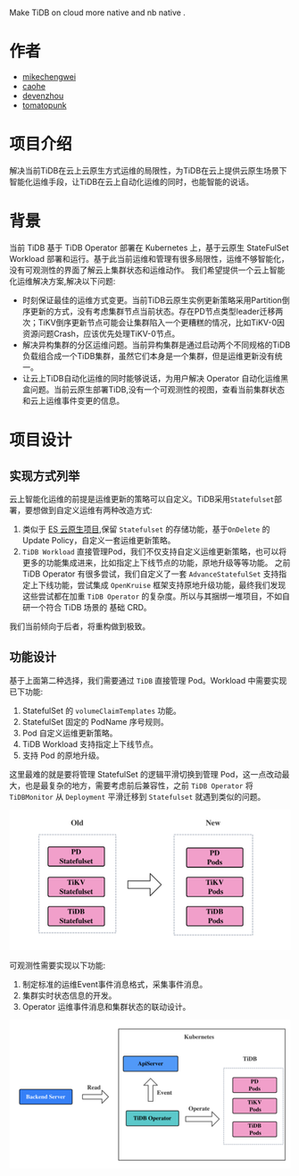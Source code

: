 # 
Make TiDB on cloud more native and nb native .
# 作者
- [mikechengwei](https://github.com/mikechengwei)
- [caohe](https://github.com/caohe)
- [devenzhou](https://github.com/devenzhou)
- [tomatopunk](https://github.com/tomatopunk)

# 项目介绍
解决当前TiDB在云上云原生方式运维的局限性，为TiDB在云上提供云原生场景下智能化运维手段，让TiDB在云上自动化运维的同时，也能智能的说话。

# 背景
当前 TiDB 基于 TiDB Operator 部署在 Kubernetes 上，基于云原生 StateFulSet Workload 部署和运行。基于此当前运维和管理有很多局限性，运维不够智能化，没有可观测性的界面了解云上集群状态和运维动作。
我们希望提供一个云上智能化运维解决方案,解决以下问题:
- 时刻保证最佳的运维方式变更。当前TiDB云原生实例更新策略采用Partition倒序更新的方式，没有考虑集群节点当前状态。存在PD节点类型leader迁移两次；TiKV倒序更新节点可能会让集群陷入一个更糟糕的情况，比如TiKV-0因资源问题Crash，应该优先处理TiKV-0节点。
- 解决异构集群的分区运维问题。当前异构集群是通过启动两个不同规格的TiDB负载组合成一个TiDB集群，虽然它们本身是一个集群，但是运维更新没有统一。  
- 让云上TiDB自动化运维的同时能够说话，为用户解决 Operator 自动化运维黑盒问题。当前云原生部署TiDB,没有一个可观测性的视图，查看当前集群状态和云上运维事件变更的信息。

# 项目设计
## 实现方式列举
云上智能化运维的前提是运维更新的策略可以自定义。TiDB采用`Statefulset`部署，要想做到自定义运维有两种改造方式:

1. 类似于 [ES 云原生项目](https://github.com/elastic/cloud-on-k8s),保留 `Statefulset` 的存储功能，基于`OnDelete` 的Update Policy，自定义一套运维更新策略。
2. `TiDB Workload` 直接管理Pod，我们不仅支持自定义运维更新策略，也可以将更多的功能集成进来，比如指定上下线节点的功能，原地升级等等功能。
   之前TiDB Operator 有很多尝试，我们自定义了一套 `AdvanceStatefulSet` 支持指定上下线功能，尝试集成 `OpenKruise` 框架支持原地升级功能，最终我们发现这些尝试都在加重 `TiDB Operator` 的复杂度。所以与其捆绑一堆项目，不如自研一个符合 TiDB 场景的 基础 CRD。

我们当前倾向于后者，将重构做到极致。

## 功能设计
基于上面第二种选择，我们需要通过 `TiDB` 直接管理 Pod。Workload 中需要实现已下功能:

1. StatefulSet 的 `volumeClaimTemplates` 功能。
2. StatefulSet 固定的 PodName 序号规则。   
3. Pod 自定义运维更新策略。
4. TiDB Workload 支持指定上下线节点。
5. 支持 Pod 的原地升级。

这里最难的就是要将管理 StatefulSet 的逻辑平滑切换到管理 Pod，这一点改动最大，也是最复杂的地方，需要考虑前后兼容性，之前 `TiDB Operator` 将 `TiDBMonitor` 从 `Deployment` 平滑迁移到 `Statefulset` 就遇到类似的问题。 

![平滑迁移](https://github.com/NbNative/RFC/blob/main/upgrade.png)

可观测性需要实现以下功能:

1. 制定标准的运维Event事件消息格式，采集事件消息。
2. 集群实时状态信息的开发。
3. Operator 运维事件消息和集群状态的联动设计。

![项目架构图](https://github.com/NbNative/RFC/blob/main/backend.png)



